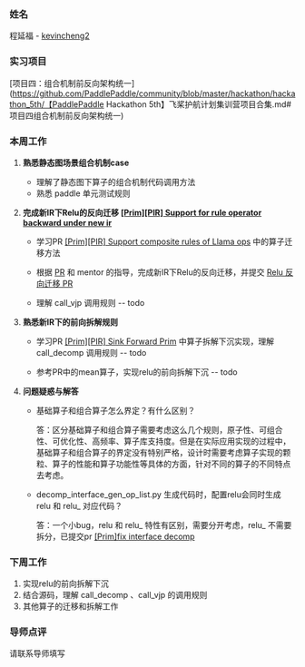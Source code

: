 ### 姓名
程延福 - [kevincheng2](https://github.com/kevincheng2)

### 实习项目
[项目四：组合机制前反向架构统一](https://github.com/PaddlePaddle/community/blob/master/hackathon/hackathon_5th/【PaddlePaddle Hackathon 5th】飞桨护航计划集训营项目合集.md#项目四组合机制前反向架构统一)

### 本周工作

1. **熟悉静态图场景组合机制case**
	* 理解了静态图下算子的组合机制代码调用方法
	* 熟悉 paddle 单元测试规则


2. **完成新IR下Relu的反向迁移  [[Prim][PIR] Support for rule operator backward under new ir](https://github.com/PaddlePaddle/Paddle/pull/58210)**
	
	* 学习PR [[Prim][PIR] Support composite rules of Llama ops](https://github.com/PaddlePaddle/Paddle/pull/58018) 中的算子迁移方法
	
	* 根据 [PR](https://github.com/PaddlePaddle/Paddle/pull/58018) 和 mentor 的指导，完成新IR下Relu的反向迁移，并提交 [Relu 反向迁移 PR](https://github.com/PaddlePaddle/Paddle/pull/58210)
	
	* 理解 call_vjp 调用规则 -- todo
	
3. **熟悉新IR下的前向拆解规则**
	* 学习PR [[Prim][PIR] Sink Forward Prim](https://github.com/PaddlePaddle/Paddle/pull/58130) 中算子拆解下沉实现，理解 call_decomp 调用规则 -- todo
	
	* 参考PR中的mean算子，实现relu的前向拆解下沉 -- todo
	
3. **问题疑惑与解答**


	* 基础算子和组合算子怎么界定？有什么区别？
	
	    答：区分基础算子和组合算子需要考虑这么几个规则，原子性、可组合性、可优化性、高频率、算子库支持度。但是在实际应用实现的过程中，基础算子和组合算子的界定没有特别严格，设计时需要考虑算子实现的颗粒、算子的性能和算子功能性等具体的方面，针对不同的算子的不同特点去考虑。
	
	* decomp_interface_gen_op_list.py 生成代码时，配置relu会同时生成 relu 和 relu_ 对应代码？
	
	    答：一个小bug，relu 和 relu_ 特性有区别，需要分开考虑，relu_ 不需要拆分，已提交pr [[Prim]fix interface decomp](https://github.com/PaddlePaddle/Paddle/pull/58322)


### 下周工作

1. 实现relu的前向拆解下沉
2. 结合源码，理解 call_decomp 、call_vjp 的调用规则
3. 其他算子的迁移和拆解工作

### 导师点评
请联系导师填写
